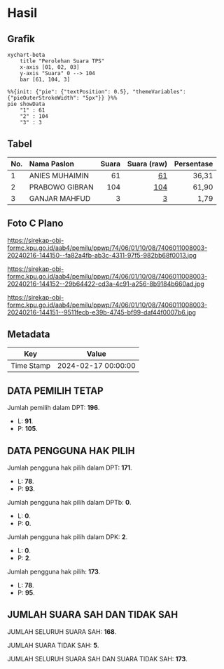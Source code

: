 # Hasil

## Grafik

```mermaid
xychart-beta
    title "Perolehan Suara TPS"
    x-axis [01, 02, 03]
    y-axis "Suara" 0 --> 104
    bar [61, 104, 3]
```

```mermaid
%%{init: {"pie": {"textPosition": 0.5}, "themeVariables": {"pieOuterStrokeWidth": "5px"}} }%%
pie showData
    "1" : 61
    "2" : 104
    "3" : 3
```

## Tabel

| No. | Nama Paslon    | Suara | Suara (raw) | Persentase |
|:--- |:-------------- | -----:| -----------:| ----------:|
| 1   | ANIES MUHAIMIN | 61    | [61][p-1]   | 36,31      |
| 2   | PRABOWO GIBRAN | 104   | [104][p-2]  | 61,90      |
| 3   | GANJAR MAHFUD  | 3     | [3][p-3]    | 1,79       |


[p-1]: https://github.com/gigit-pemilu/pemilu-2024-74-sulawesi-tenggara/blob/main/pilpres/hitung-suara/sub/74-sulawesi-tenggara/sub/06-bombana/sub/01-poleang/sub/1008-kastarib/sub/003-tps/sub/paslon-1.txt
[p-2]: https://github.com/gigit-pemilu/pemilu-2024-74-sulawesi-tenggara/blob/main/pilpres/hitung-suara/sub/74-sulawesi-tenggara/sub/06-bombana/sub/01-poleang/sub/1008-kastarib/sub/003-tps/sub/paslon-2.txt
[p-3]: https://github.com/gigit-pemilu/pemilu-2024-74-sulawesi-tenggara/blob/main/pilpres/hitung-suara/sub/74-sulawesi-tenggara/sub/06-bombana/sub/01-poleang/sub/1008-kastarib/sub/003-tps/sub/paslon-3.txt

## Foto C Plano

https://sirekap-obj-formc.kpu.go.id/aab4/pemilu/ppwp/74/06/01/10/08/7406011008003-20240216-144150--fa82a4fb-ab3c-4311-97f5-982bb68f0013.jpg

https://sirekap-obj-formc.kpu.go.id/aab4/pemilu/ppwp/74/06/01/10/08/7406011008003-20240216-144152--29b64422-cd3a-4c91-a256-8b9184b660ad.jpg

https://sirekap-obj-formc.kpu.go.id/aab4/pemilu/ppwp/74/06/01/10/08/7406011008003-20240216-144151--9511fecb-e39b-4745-bf99-daf44f0007b6.jpg


## Metadata

| Key        | Value               |
| ---------- | ------------------- |
| Time Stamp | 2024-02-17 00:00:00 |


## DATA PEMILIH TETAP

Jumlah pemilih dalam DPT: **196**.
 * L: **91**.
 * P: **105**.

## DATA PENGGUNA HAK PILIH

Jumlah pengguna hak pilih dalam DPT: **171**.
 * L: **78**.
 * P: **93**.

Jumlah pengguna hak pilih dalam DPTb: **0**.
 * L: **0**.
 * P: **0**.

Jumlah pengguna hak pilih dalam DPK: **2**.
 * L: **0**.
 * P: **2**.

Jumlah pengguna hak pilih: **173**.
 * L: **78**.
 * P: **95**.

## JUMLAH SUARA SAH DAN TIDAK SAH

JUMLAH SELURUH SUARA SAH: **168**.

JUMLAH SUARA TIDAK SAH: **5**.

JUMLAH SELURUH SUARA SAH DAN SUARA TIDAK SAH: **173**.


